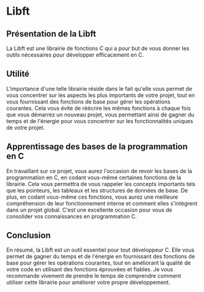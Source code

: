 <h1>Libft</h1>

<h2>Présentation de la Libft</h2>

La Libft est une librairie de fonctions C qui a pour but de vous donner les outils nécessaires pour développer efficacement en C.

<h2>Utilité</h2>

L'importance d'une telle librairie réside dans le fait qu'elle vous permet de vous concentrer sur les aspects les plus importants de votre projet, tout en vous fournissant des fonctions de base pour gérer les opérations courantes. Cela vous évite de réécrire les mêmes fonctions à chaque fois que vous démarrez un nouveau projet, vous permettant ainsi de gagner du temps et de l'énergie pour vous concentrer sur les fonctionnalités uniques de votre projet.

<h2>Apprentissage des bases de la programmation en C</h2>

En travaillant sur ce projet, vous aurez l'occasion de revoir les bases de la programmation en C, en codant vous-même certaines fonctions de la librairie. Cela vous permettra de vous rappeler les concepts importants tels que les pointeurs, les tableaux et les structures de données de base. De plus, en codant vous-même ces fonctions, vous aurez une meilleure compréhension de leur fonctionnement interne et comment elles s'intègrent dans un projet global. C'est une excellente occasion pour vous de consolider vos connaissances en programmation C.

<h2>Conclusion</h2>

En résumé, la Libft est un outil essentiel pour tout développeur C. Elle vous permet de gagner du temps et de l'énergie en fournissant des fonctions de base pour gérer les opérations courantes, tout en améliorant la qualité de votre code en utilisant des fonctions éprouvées et fiables. Je vous recommande vivement de prendre le temps de comprendre comment utiliser cette librairie pour améliorer votre propre développement.
